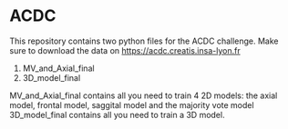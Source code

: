 # ACDC
This repository contains two python files for the ACDC challenge. 
Make sure to download the data on https://acdc.creatis.insa-lyon.fr


1. MV_and_Axial_final
2. 3D_model_final

MV_and_Axial_final contains all you need to train 4 2D models: the axial model, frontal model, saggital model and the majority vote model
3D_model_final contains all you need to train a 3D model.
